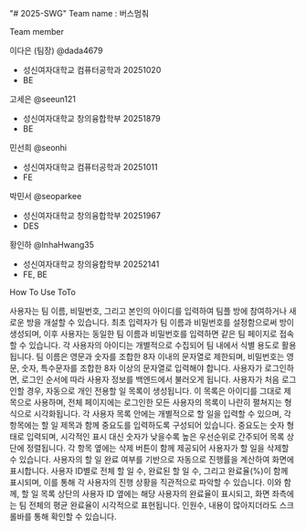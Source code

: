 "# 2025-SWG"
Team name : 버스멈춰

Team member

이다은 (팀장) @dada4679
- 성신여자대학교 컴퓨터공학과 20251020
- BE

고세은 @seeun121
- 성신여자대학교 창의융합학부 20251879
- BE

민선희 @seonhi
- 성신여자대학교 컴퓨터공학과 20251011
- FE

박민서 @seoparkee
- 성신여자대학교 창의융합학부 20251967
- DES

황인하 @InhaHwang35
- 성신여자대학교 창의융합학부 20252141
- FE, BE

How To Use ToTo


사용자는 팀 이름, 비밀번호, 그리고 본인의 아이디를 입력하여 팀플 방에 참여하거나 새로운 방을 개설할 수 있습니다. 
최초 입력자가 팀 이름과 비밀번호를 설정함으로써 방이 생성되며, 
이후 사용자는 동일한 팀 이름과 비밀번호를 입력하면 같은 팀 페이지로 접속할 수 있습니다. 
각 사용자의 아이디는 개별적으로 수집되어 팀 내에서 식별 용도로 활용됩니다. 
팀 이름은 영문과 숫자를 조합한 8자 이내의 문자열로 제한되며, 비밀번호는 영문, 숫자, 특수문자를 조합한 8자 이상의 문자열로 입력해야 합니다.
사용자가 로그인하면, 로그인 순서에 따라 사용자 정보를 백엔드에서 불러오게 됩니다. 
사용자가 처음 로그인할 경우, 자동으로 개인 전용할 일 목록이 생성됩니다. 
이 목록은 아이디를 그대로 제목으로 사용하며, 
전체 페이지에는 로그인한 모든 사용자의 목록이 나란히 펼쳐지는 형식으로 시각화됩니다.
각 사용자 목록 안에는 개별적으로 할 일을 입력할 수 있으며, 
각 항목에는 할 일 제목과 함께 중요도를 입력하도록 구성되어 있습니다. 
중요도는 숫자 형태로 입력되며, 시각적인 표시 대신 숫자가 낮을수록 높은 우선순위로 간주되어 목록 상단에 정렬됩니다. 
각 항목 옆에는 삭제 버튼이 함께 제공되어 사용자가 할 일을 삭제할 수 있습니다.
사용자의 할 일 완료 여부를 기반으로 자동으로 진행률을 계산하여 화면에 표시합니다. 
사용자 ID별로 전체 할 일 수, 완료된 할 일 수, 그리고 완료율(%)이 함께 표시되며, 
이를 통해 각 사용자의 진행 상황을 직관적으로 파악할 수 있습니다. 
이와 함께, 할 일 목록 상단의 사용자 ID 옆에는 해당 사용자의 완료율이 표시되고, 
화면 좌측에는 팀 전체의 평균 완료율이 시각적으로 표현됩니다. 
인원수, 내용이 많아지더라도 스크롤바를 통해 확인할 수 있습니다.
